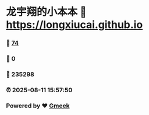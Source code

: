 # 龙宇翔的小本本 :link: https://longxiucai.github.io 
### :page_facing_up: [74](https://longxiucai.github.io/tag.html) 
### :speech_balloon: 0 
### :hibiscus: 235298 
### :alarm_clock: 2025-08-11 15:57:50 
### Powered by :heart: [Gmeek](https://github.com/Meekdai/Gmeek)
